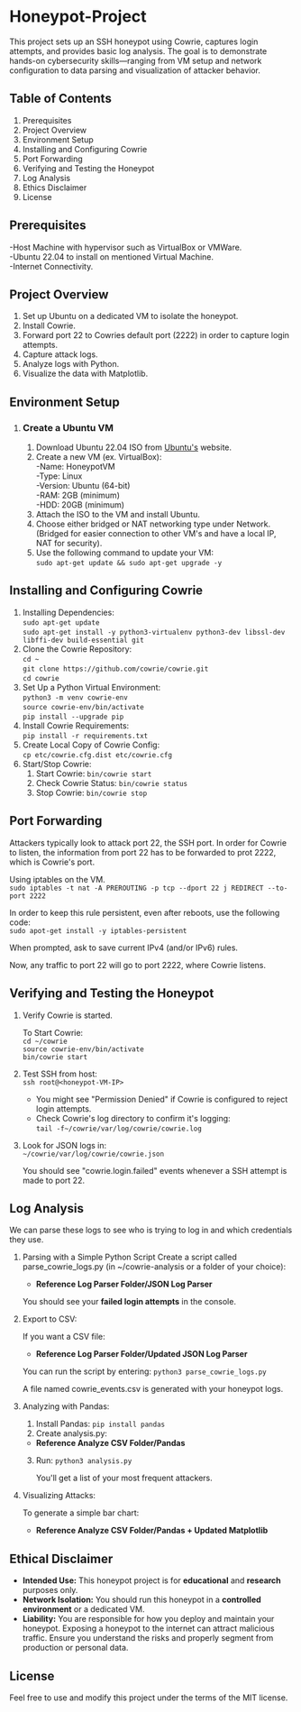 # Honeypot-Project
This project sets up an SSH honeypot using Cowrie, captures login attempts, and provides basic log analysis. The goal is to demonstrate hands-on cybersecurity skills—ranging from VM setup and network configuration to data parsing and visualization of attacker behavior.

## **Table of Contents**

1. Prerequisites
2. Project Overview
3. Environment Setup
4. Installing and Configuring Cowrie
5. Port Forwarding
6. Verifying and Testing the Honeypot
7. Log Analysis
8. Ethics Disclaimer
9. License

## **Prerequisites**
-Host Machine with hypervisor such as VirtualBox or VMWare. \
-Ubuntu 22.04 to install on mentioned Virtual Machine. \
-Internet Connectivity.

## **Project Overview**
1. Set up Ubuntu on a dedicated VM to isolate the honeypot.
2. Install Cowrie.
3. Forward port 22 to Cowries default port (2222) in order to capture login attempts.
4. Capture attack logs.
5. Analyze logs with Python.
6. Visualize the data with Matplotlib.

## **Environment Setup**
1. ### Create a Ubuntu VM
     1. Download Ubuntu 22.04 ISO from [Ubuntu's](https://ubuntu.com/download/desktop) website.
     2. Create a new VM (ex. VirtualBox): \
        -Name: HoneypotVM \
        -Type: Linux \
        -Version: Ubuntu (64-bit) \
        -RAM: 2GB (minimum) \
        -HDD: 20GB (minimum)
   3. Attach the ISO to the VM and install Ubuntu.
   4. Choose either bridged or NAT networking type under Network. (Bridged for easier connection to other VM's and have a local IP, NAT for security).
   5. Use the following command to update your VM: \
   `sudo apt-get update && sudo apt-get upgrade -y`

## **Installing and Configuring Cowrie**

1. Installing Dependencies: \
   `sudo apt-get update` \
   `sudo apt-get install -y python3-virtualenv python3-dev libssl-dev libffi-dev build-essential git`
2. Clone the Cowrie Repository: \
   `cd ~` \
   `git clone https://github.com/cowrie/cowrie.git` \
   `cd cowrie`
3. Set Up a Python Virtual Environment: \
   `python3 -m venv cowrie-env` \
   `source cowrie-env/bin/activate` \
   `pip install --upgrade pip`
4. Install Cowrie Requirements: \
   `pip install -r requirements.txt`
5. Create Local Copy of Cowrie Config: \
   `cp etc/cowrie.cfg.dist etc/cowrie.cfg`
6. Start/Stop Cowrie:
   1. Start Cowrie:
      `bin/cowrie start`
   2. Check Cowrie Status:
      `bin/cowrie status`
   3. Stop Cowrie:
      `bin/cowrie stop`

## **Port Forwarding**

Attackers typically look to attack port 22, the SSH port. In order for Cowrie to listen, the information from port 22 has to be forwarded to prot 2222, which is Cowrie's port.

Using iptables on the VM. \
`sudo iptables -t nat -A PREROUTING -p tcp --dport 22 j REDIRECT --to-port 2222` 

In order to keep this rule persistent, even after reboots, use the following code: \
`sudo apot-get install -y iptables-persistent` 

When prompted, ask to save current IPv4 (and/or IPv6) rules. 

Now, any traffic to port 22 will go to port 2222, where Cowrie listens.

## Verifying and Testing the Honeypot

1. Verify Cowrie is started.

   To Start Cowrie: \
   `cd ~/cowrie` \
   `source cowrie-env/bin/activate` \
   `bin/cowrie start` 

2. Test SSH from host: \
   `ssh root@<honeypot-VM-IP>`

   - You might see "Permission Denied" if Cowrie is configured to reject login attempts.
   - Check Cowrie's log directory to confirm it's logging:\
     `tail -f~/cowrie/var/log/cowrie/cowrie.log`

3. Look for JSON logs in: \
   `~/cowrie/var/log/cowrie/cowrie.json`

   You should see "cowrie.login.failed" events whenever a SSH attempt is made to port 22.

## Log Analysis

We can parse these logs to see who is trying to log in and which credentials they use.

1. Parsing with a Simple Python Script
   Create a script called parse_cowrie_logs.py (in ~/cowrie-analysis or a folder of your choice):

   - **Reference Log Parser Folder/JSON Log Parser** 
     
   You should see your **failed login attempts** in the console.

2. Export to CSV:

   If you want a CSV file:

   - **Reference Log Parser Folder/Updated JSON Log Parser**

   You can run the script by entering: 
   `python3 parse_cowrie_logs.py`

   A file named cowrie_events.csv is generated with your honeypot logs.

3. Analyzing with Pandas:
   1. Install Pandas:
      `pip install pandas`
   2. Create analysis.py:
  
     - **Reference Analyze CSV Folder/Pandas**

   3. Run:
      `python3 analysis.py`

      You'll get a list of your most frequent attackers.

 4. Visualizing Attacks:

      To generate a simple bar chart:
     - **Reference Analyze CSV Folder/Pandas + Updated Matplotlib**

## Ethical Disclaimer
- **Intended Use:** This honeypot project is for **educational** and **research** purposes only.
- **Network Isolation:** You should run this honeypot in a **controlled environment** or a dedicated VM.
- **Liability:** You are responsible for how you deploy and maintain your honeypot. Exposing a honeypot to the internet can attract malicious traffic. Ensure you understand the risks and properly segment from production or personal data.

## License
Feel free to use and modify this project under the terms of the MIT license.

   
   




